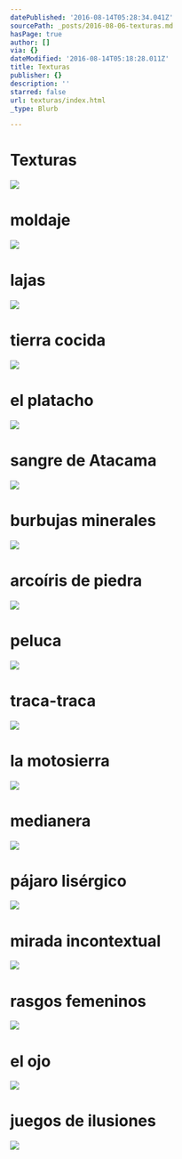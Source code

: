 ```yaml
---
datePublished: '2016-08-14T05:28:34.041Z'
sourcePath: _posts/2016-08-06-texturas.md
hasPage: true
author: []
via: {}
dateModified: '2016-08-14T05:18:28.011Z'
title: Texturas
publisher: {}
description: ''
starred: false
url: texturas/index.html
_type: Blurb

---
```

# Texturas
![](https://the-grid-user-content.s3-us-west-2.amazonaws.com/c6b58289-028a-46b7-8381-330f1b5c7196.jpg)

# moldaje
![](https://the-grid-user-content.s3-us-west-2.amazonaws.com/ce0d9608-d3b3-4aba-9249-53b3d3071cf0.jpg)

# lajas
![](https://the-grid-user-content.s3-us-west-2.amazonaws.com/c16a8f6a-a466-4a7d-a391-5bfb1275abea.jpg)

# tierra cocida
![](https://the-grid-user-content.s3-us-west-2.amazonaws.com/39602048-6ec7-4282-81b4-558303fae799.jpg)

# el platacho
![](https://the-grid-user-content.s3-us-west-2.amazonaws.com/8c35fd14-5326-477d-b1bb-50999ff38ea3.jpg)

# sangre de Atacama
![](https://the-grid-user-content.s3-us-west-2.amazonaws.com/4d4f02b0-f2bc-468e-9de3-498ec0410488.jpg)

# burbujas minerales
![](https://the-grid-user-content.s3-us-west-2.amazonaws.com/f2f3b065-87d0-4d54-bca3-ed390c43c225.jpg)

# arcoíris de piedra
![](https://the-grid-user-content.s3-us-west-2.amazonaws.com/3d32c7df-8ebc-441f-9d01-53d4be22dcfb.jpg)

# peluca
![](https://the-grid-user-content.s3-us-west-2.amazonaws.com/97ed70c0-78f9-43d0-8684-bd21e5f954a4.jpg)

# traca-traca
![](https://the-grid-user-content.s3-us-west-2.amazonaws.com/29bb6e93-21b9-4167-9467-cc1cc2d63314.jpg)

# la motosierra
![](https://the-grid-user-content.s3-us-west-2.amazonaws.com/cfad3259-f6be-429d-bbc3-1fb0549456b8.jpg)

# medianera
![](https://the-grid-user-content.s3-us-west-2.amazonaws.com/c54cda3c-06b3-451c-a7ad-fa99a47f4526.jpg)

# pájaro lisérgico
![](https://the-grid-user-content.s3-us-west-2.amazonaws.com/4cb226b0-f4b9-4f4f-a4f2-10ea67508375.jpg)

# mirada incontextual
![](https://the-grid-user-content.s3-us-west-2.amazonaws.com/24e50e50-1377-4222-a4be-03ba3c35dd71.jpg)

# rasgos femeninos
![](https://the-grid-user-content.s3-us-west-2.amazonaws.com/023bd720-9005-4a54-ac95-46fc6b33c4fa.jpg)

# el ojo
![](https://the-grid-user-content.s3-us-west-2.amazonaws.com/0fa6b3de-b2a6-4e45-8734-6cfd9b00ac19.jpg)

# juegos de ilusiones
![](https://the-grid-user-content.s3-us-west-2.amazonaws.com/79f7873c-2efc-46cc-b7ad-cbbc6fc2b8c5.jpg)